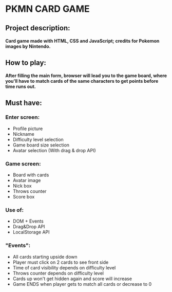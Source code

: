 # PKMN CARD GAME

## Project description:
#### Card game made with HTML, CSS and JavaScript; credits for Pokemon images by Nintendo.

## How to play:
#### After filling the main form, browser will lead you to the game board, where you'll have to match cards of the same characters to get points before time runs out.

## Must have:
### Enter screen:
* Profile picture
* Nickname
* Difficulty level selection
* Game board size selection
* Avatar selection (With drag & drop API)

### Game screen:
* Board with cards
* Avatar image
* Nick box
* Throws counter
* Score box

### Use of:
* DOM + Events
* Drag&Drop API
* LocalStorage API

### "Events":
- All cards starting upside down
- Player must click on 2 cards to see front side
- Time of card visibility depends on difficulty level
- Throws counter  depends on difficulty level
- Cards up won't get hidden again and score will increase
- Game ENDS when player gets to match all cards or decrease to 0